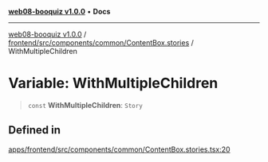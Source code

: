 [**web08-booquiz v1.0.0**](../../../../../../README.md) • **Docs**

***

[web08-booquiz v1.0.0](../../../../../../modules.md) / [frontend/src/components/common/ContentBox.stories](../README.md) / WithMultipleChildren

# Variable: WithMultipleChildren

> `const` **WithMultipleChildren**: `Story`

## Defined in

[apps/frontend/src/components/common/ContentBox.stories.tsx:20](https://github.com/boostcampwm-2024/web08-BooQuiz/blob/f96af645f7679e55fbd626cf58ee24bdf8b61d17/apps/frontend/src/components/common/ContentBox.stories.tsx#L20)
